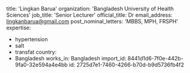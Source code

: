 title: 'Lingkan Barua'
organization: 'Bangladesh University of Health Sciences'
job_title: 'Senior Lecturer'
official_title: Dr
email_address: lingkanbarua@gmail.com
post_nominal_letters: 'MBBS, MPH, FRSPH'
expertise:
  - hypertension
  - salt
  - transfat
country:
  - Bangladesh
works_in: Bangladesh
import_id: 8441d1d6-7f0e-442b-9fa0-32e594a4e4bb
id: 2725d7e1-7460-4266-b70d-b9d5736fb4f2
